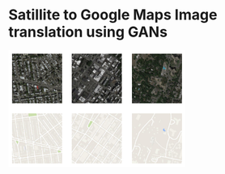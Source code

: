# Satillite to Google Maps Image translation using GANs

![Intro](https://github.com/abhishikthsagar/Projects/blob/main/Image_translation_GAN/Images/data_load.png)
